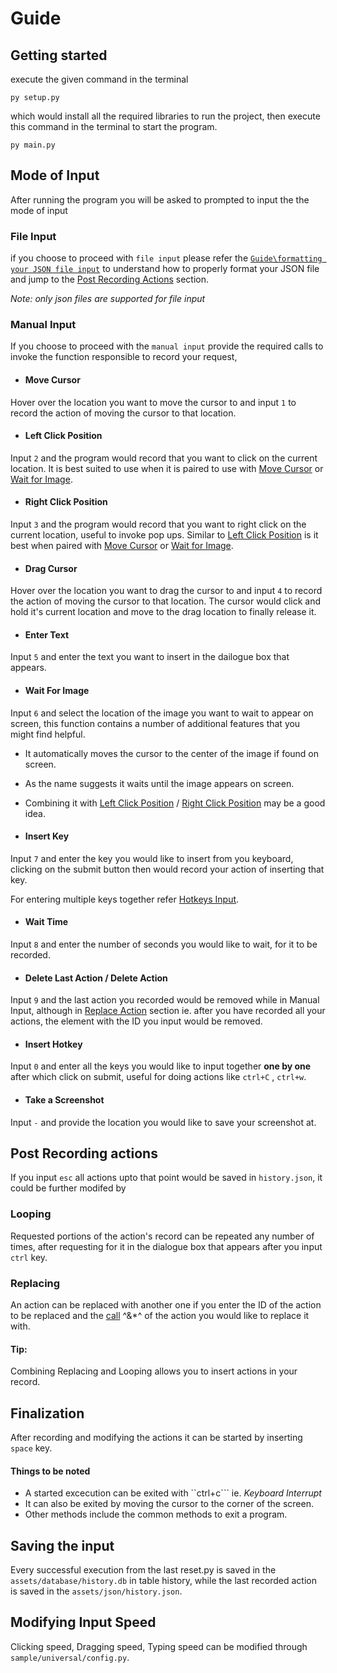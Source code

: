
# Guide

## Getting started

execute the given command in the terminal

```
py setup.py
```

which would install all the required libraries to run the project, then execute this command in the terminal to start the program.

```
py main.py
```

## Mode of Input

After running the program you will be asked to prompted to input the the mode of input 

### File Input

if you choose to proceed with ```file input``` please refer the [```Guide\formatting your JSON file input```](https://github.com/MZaFaRM/CLICKERY/blob/main/Guide/formatting%20your%20JSON%20file%20input.md) to understand how to properly format your JSON file and jump to the [Post Recording Actions](guide.md#post-recording-actions) section.

*Note: only json files are supported for file input*

### Manual Input

If you choose to proceed with the ```manual input``` provide the required calls to invoke the function responsible to record your request,

- #### Move Cursor

Hover over the location you want to move the cursor to and input ```1``` to record the action of moving the cursor to that location.

- #### Left Click Position

Input ```2``` and the program would record that you want to click on the current location. It is best suited to use when it is paired to use with [Move Cursor](guide.md#move-cursor) or [Wait for Image](guide.md#wait-for-image).

- #### Right Click Position

Input ```3``` and the program would record that you want to right click on the current location, useful to invoke pop ups. Similar to [Left Click Position](guide.md#guide.md#left-click-position) is it best when paired with [Move Cursor](guide.md#move-cursor) or [Wait for Image](guide.md#wait-for-image).

- #### Drag Cursor

Hover over the location you want to drag the cursor to and input ```4``` to record the action of moving the cursor to that location. The cursor would click and hold it's current location and move to the drag location to finally release it.

- #### Enter Text

Input ```5``` and enter the text you want to insert in the dailogue box that appears.

- #### Wait For Image

Input ```6``` and select the location of the image you want to wait to appear on screen, this function contains a number of additional features that you might find helpful.

- It automatically moves the cursor to the center of the image if found on screen.
- As the name suggests it waits until the image appears on screen.
- Combining it with [Left Click Position](guide.md#guide.md#left-click-position) / [Right Click Position](guide.md#guide.md#right-click-position) may be a good idea.

- #### Insert Key

Input ```7``` and enter the key you would like to insert from you keyboard, clicking on the submit button then would record your action of inserting that key.

For entering multiple keys together refer [Hotkeys Input](guide.md#insert-hotkey).

- #### Wait Time

Input ```8``` and enter the number of seconds you would like to wait, for it to be recorded.

- #### Delete Last Action / Delete Action

Input ```9``` and the last action you recorded would be removed while in Manual Input, although in [Replace Action](guide.md#replacing) section ie. after you have recorded all your actions, the element with the ID you input would be removed.

- #### Insert Hotkey

Input ```0``` and enter all the keys you would like to input together **one by one** after which click on submit, useful for doing actions like ```ctrl+C``` , ```ctrl+w```.

- #### Take a Screenshot

Input ```-``` and provide the location you would like to save your screenshot at.

## Post Recording actions

If you input ```esc``` all actions upto that point would be saved in ```history.json```, it could be further modifed by

### Looping

Requested portions of the action's record can be repeated any number of times, after requesting for it in the dialogue box that appears after you input ```ctrl``` key.

### Replacing

An action can be replaced with another one if you enter the ID of the action to be replaced and the [call](guide.md#manual-input) ^&*^ of the action you would like to replace it with.

#### Tip:
Combining Replacing and Looping allows you to insert actions in your record.

## Finalization

After recording and modifying the actions it can be started by inserting ```space``` key.

#### Things to be noted

- A started excecution can be exited with ``ctrl+c``` ie. *Keyboard Interrupt*
- It can also be exited by moving the cursor to the corner of the screen.
- Other methods include the common methods to exit a program.

## Saving the input

Every successful execution from the last reset.py is saved in the ```assets/database/history.db``` in table history, while the last recorded action is saved in the ```assets/json/history.json```. 


## Modifying Input Speed

Clicking speed, Dragging speed, Typing speed can be modified through ```sample/universal/config.py```.
